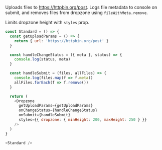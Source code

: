 Uploads files to <https://httpbin.org/post>. Logs file metadata to console on submit, and removes files from dropzone using `fileWithMeta.remove`.

Limits dropzone height with `styles` prop.

~~~js
const Standard = () => {
  const getUploadParams = () => {
    return { url: 'https://httpbin.org/post' }
  }

  const handleChangeStatus = ({ meta }, status) => {
    console.log(status, meta)
  }

  const handleSubmit = (files, allFiles) => {
    console.log(files.map(f => f.meta))
    allFiles.forEach(f => f.remove())
  }

  return (
    <Dropzone
      getUploadParams={getUploadParams}
      onChangeStatus={handleChangeStatus}
      onSubmit={handleSubmit}
      styles={{ dropzone: { minHeight: 200, maxHeight: 250 } }}
    />
  )
}

<Standard />
~~~
